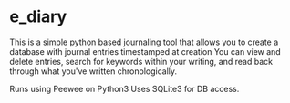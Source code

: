 # e_diary
This is a simple python based journaling tool that allows you to create a database with journal entries timestamped at creation
You can view and delete entries, search for keywords within your writing, and read back through what you've written chronologically. 

Runs using Peewee on Python3
Uses SQLite3 for DB access.
